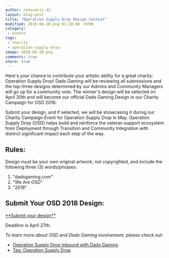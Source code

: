 ```yaml
---
author: renovatio_42
layout: blog-post
title: "Operation Supply Drop Design Contest"
modified: 2018-04-20.png 01:20:00 -0700
category:
 - events
tags:
 - charity
 - operation-supply-drop
image: 2018-04-20.png
comments: true
share: true
---
```


Here's your chance to contribute your artistic ability for a great charity: Operation Supply Drop! Dads Gaming will be reviewing all submissions and the top-three designs determined by our Admins and Community Managers will go up for a community vote. The winner's design will be selected on April 30th and will become our official Dads Gaming Design in our Charity Campaign for OSD 2018.

Submit your design, and if selected, we will be showcasing it during our Charity Campaign Event for Operation Supply Drop in May. Operation Supply Drop (OSD) helps build and reinforce the veteran support ecosystem from Deployment through Transition and Community Integration with distinct significant impact each step of the way.

<h2>Rules:</h2>
Design must be your own original artwork, not copyrighted, and include the following three (3) words/phrases: 

1. "dadsgaming.com"
2. "We Are OSD"
3. "2018"

<h2>Submit Your OSD 2018 Design:</h2>
<a href = "https://goo.gl/forms/bCoqAOskfsJS3Dx73" target="_blank" class = "btn btn-success" role = "button">
**Submit your design**
</a>

Deadline is April 27th.


*To learn more about OSD and Dads Gaming involvement, please check out:*
* [Operation Supply Drop Inbound with Dads Gaming](http://dadsgaming.com/events/2016/04/03/operation-supply-drop-inbound-with-dads-gaming/)
* [Tag: Operation Supply Drop](http://dadsgaming.com/tag/operation-supply-drop/)